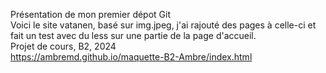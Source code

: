 Présentation de mon premier dépot Git <br>
Voici le site vatanen, basé sur img.jpeg, j'ai rajouté des pages à celle-ci et fait un test avec du less sur une partie de la page d'accueil.<br>
Projet de cours, B2, 2024 <br>
https://ambremd.github.io/maquette-B2-Ambre/index.html
